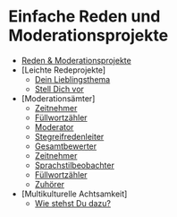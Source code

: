 
# Einfache Reden und Moderationsprojekte

* [Reden & Moderationsprojekte](README.md)
* [Leichte Redeprojekte]
  * [Dein Lieblingsthema](leichte_reden/dein_lieblingsthema.md)
  * [Stell Dich vor](leichte_reden/stell_dich_vor.md)
* [Moderationsämter]
  * [Zeitnehmer](moderation/zeitnehmer.md)
  * [Füllwortzähler](moderation/fuellwortzaehler.md)
  * [Moderator](moderation/moderator.md)
  * [Stegreifredenleiter](moderation/stegreifredenleiter.md)
  * [Gesamtbewerter](moderation/gesamtbewerter.md)
  * [Zeitnehmer](moderation/zeitnehmer.md)
  * [Sprachstilbeobachter](moderation/sprachstilbeobachter.md)
  * [Füllwortzähler](moderation/fuellwortzaehler.md)
  * [Zuhörer](moderation/zuhoerer.md)
* [Multikulturelle Achtsamkeit]
  * [Wie stehst Du dazu?](multikulti/wie_stehst_du_dazu.md)
  